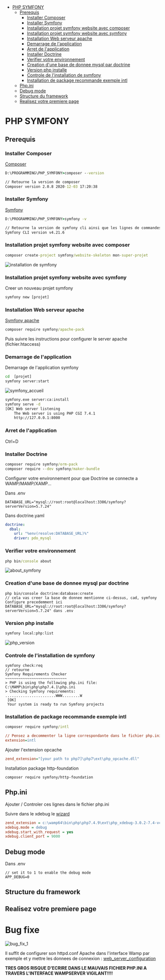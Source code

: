 <!-- TOC -->

- [PHP SYMFONY](#php-symfony)
    - [Prerequis](#prerequis)
        - [Installer Composer](#installer-composer)
        - [Installer Symfony](#installer-symfony)
        - [Installation projet symfony website avec composer](#installation-projet-symfony-website-avec-composer)
        - [Installation projet symfony website avec symfony](#installation-projet-symfony-website-avec-symfony)
        - [Installation Web serveur apache](#installation-web-serveur-apache)
        - [Demarrage de l'application](#demarrage-de-lapplication)
        - [Arret de l'application](#arret-de-lapplication)
        - [Installer Doctrine](#installer-doctrine)
        - [Verifier votre environnement](#verifier-votre-environnement)
        - [Creation d'une base de donnee mysql par doctrine](#creation-dune-base-de-donnee-mysql-par-doctrine)
        - [Version php installe](#version-php-installe)
        - [Controle de l'installation de symfony](#controle-de-linstallation-de-symfony)
        - [Installation de package recommande exemple intl](#installation-de-package-recommande-exemple-intl)
    - [Php.ini](#phpini)
    - [Debug mode](#debug-mode)
    - [Structure du framework](#structure-du-framework)
    - [Realisez votre premiere page](#realisez-votre-premiere-page)

<!-- /TOC -->

# PHP SYMFONY

## Prerequis

### Installer Composer

[Composer](https://getcomposer.org/download/)

```cmd
D:\PROGRAMMING\PHP_SYMFONY>composer --version

// Retourne la version de composer
Composer version 2.0.8 2020-12-03 17:20:38
```

### Installer Symfony
[Symfony](https://symfony.com/download)

```cmd
D:\PROGRAMMING\PHP_SYMFONY>symfony -v

// Retourne la version de symfony cli ainsi que les lignes de commandes de bases
Symfony CLI version v4.21.6
```

### Installation projet symfony website avec composer

```cmd
composer create-project symfony/website-skeleton mon-super-projet
```

![installation de symfony](ressources/create_projet.PNG)

### Installation projet symfony website avec symfony

Creer un nouveau projet symfony

```cmd
symfony new [projet]
```

### Installation Web serveur apache 
[Symfony apache](https://symfony.com/doc/current/setup/web_server_configuration.html#web-server-apache-mod-php)

```cmd
composer require symfony/apache-pack
```

Puis suivre les instructions pour configurer le server apache (fichier.htaccess)

### Demarrage de l'application

Demarrage de l'application symfony

```cmd
cd  [projet]
symfony server:start
```
![symfony_accueil](ressources/symfony_accueil.png)

```cmd
symfony.exe server:ca:install
symfony serve -d
[OK] Web server listening
    The Web server is using PHP CGI 7.4.1
    http://127.0.0.1:8000
```
### Arret de l'application

Ctrl+D

### Installer Doctrine

```cmd
composer require symfony/orm-pack
composer require --dev symfony/maker-bundle
```

Configurer votre environnement pour que Doctrine se connecte a WAMP/MAMP/XAMP...

Dans .env

```env
DATABASE_URL="mysql://root:root@localhost:3306/symfony?serverVersion=5.7.24"
```

Dans doctrine.yaml

```yaml
doctrine:
  dbal:
    url: "%env(resolve:DATABASE_URL)%"
    driver: pdo_mysql
```

### Verifier votre environnement

```cmd
php bin/console about
```

![about_symfony](ressources/about_symfony.png)

### Creation d'une base de donnee mysql par doctrine

```
php bin/console doctrine:database:create
// cela vas creer la base de donnee mentionne ci-dessus, cad, symfony
Configure precedemment ici DATABASE_URL="mysql://root:root@localhost:3306/symfony?serverVersion=5.7.24" dans .env

```

### Version php installe
```cmd
symfony local:php:list
```
![php_version](ressources/php_version.png)

### Controle de l'installation de symfony

```
symfony check:req
// retourne
Symfony Requirements Checker
~~~~~~~~~~~~~~~~~~~~~~~~~~~~
> PHP is using the following php.ini file:
C:\MAMP\bin\php\php7.4.1\php.ini
> Checking Symfony requirements:
.......................WWW........W
 [OK]
 Your system is ready to run Symfony projects
```

### Installation de package recommande exemple intl
```cmd
composer require symfony/intl
```
```ini
// Pensez a decommenter la ligne correspondante dans le fichier php.ini
extension=intl
```
Ajouter l'extension opcache

```ini
zend_extension="[your path to php7]\php7\ext\php_opcache.dll"
```
Installation package http-foundation

```
composer require symfony/http-foundation
```
## Php.ini
Ajouter / Controler ces lignes dans le fichier php.ini

Suivre dans le xdebug le [wizard](https://xdebug.org/wizard)

```ini 
zend_extension = c:\wamp64\bin\php\php7.4.9\ext\php_xdebug-3.0.2-7.4-vc15-x86_64.dll
xdebug.mode = debug
xdebug.start_with_request = yes
xdebug.client_port = 9000
```

## Debug mode

Dans .env
```.env
// set it to 1 to enable the debug mode
APP_DEBUG=0
```


## Structure du framework

## Realisez votre premiere page


 # Bug fixe

 ![bug_fix_1](ressources/bug_fix_1.PNG)

 Il suffit de configurer son httpd.conf Apache dans l'interface Wamp par exemple et y mettre les donnees de connexion :
[web_server_configuration](https://symfony.com/doc/current/setup/web_server_configuration.html)


**TRES GROS RISQUE D'ECRIRE DANS LE MAUVAIS FICHIER PHP.INI A TRAVERS L'INTERFACE WAMPSERVER VIGILANT!!!!**